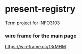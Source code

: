 # present-registry
Term project for INFO3103

### wire frame for the main page
https://wireframe.cc/13rMHM
